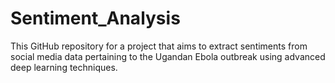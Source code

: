 # Sentiment_Analysis
This GitHub repository for a project that aims to extract sentiments from social media data pertaining to the Ugandan Ebola outbreak using advanced deep learning techniques.
